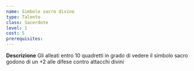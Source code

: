 ```yaml
---
name: Simbolo sacro divino
type: Talento
class: Sacerdote
level: 1
cost: 5
prerequisites: 
---
```


**Descrizione**
Gli alleati entro 10 quadretti in grado di vedere il simbolo sacro godono di un
+2 alle difese contro attacchi divini
